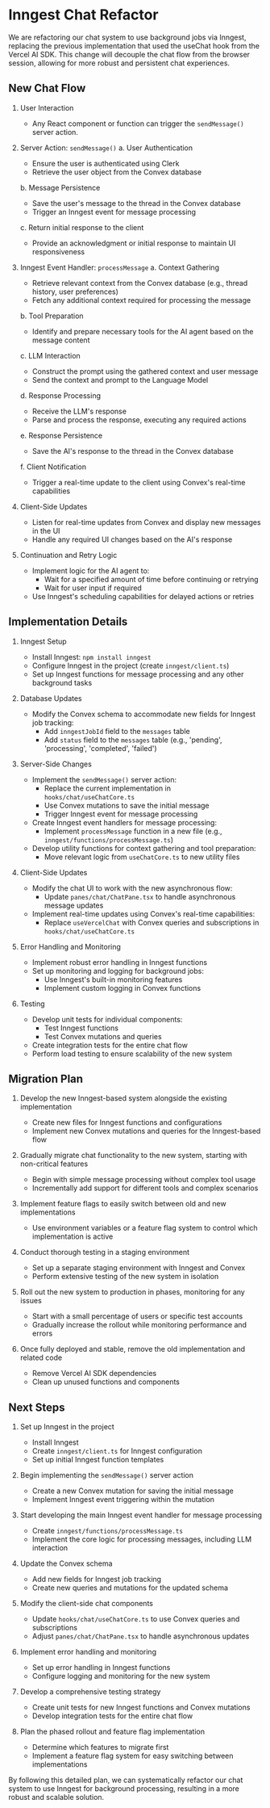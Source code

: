 # Inngest Chat Refactor

We are refactoring our chat system to use background jobs via Inngest, replacing the previous implementation that used the useChat hook from the Vercel AI SDK. This change will decouple the chat flow from the browser session, allowing for more robust and persistent chat experiences.

## New Chat Flow

1. User Interaction
   - Any React component or function can trigger the `sendMessage()` server action.

2. Server Action: `sendMessage()`
   a. User Authentication
      - Ensure the user is authenticated using Clerk
      - Retrieve the user object from the Convex database
   
   b. Message Persistence
      - Save the user's message to the thread in the Convex database
      - Trigger an Inngest event for message processing
   
   c. Return initial response to the client
      - Provide an acknowledgment or initial response to maintain UI responsiveness

3. Inngest Event Handler: `processMessage`
   a. Context Gathering
      - Retrieve relevant context from the Convex database (e.g., thread history, user preferences)
      - Fetch any additional context required for processing the message
   
   b. Tool Preparation
      - Identify and prepare necessary tools for the AI agent based on the message content
   
   c. LLM Interaction
      - Construct the prompt using the gathered context and user message
      - Send the context and prompt to the Language Model
   
   d. Response Processing
      - Receive the LLM's response
      - Parse and process the response, executing any required actions
   
   e. Response Persistence
      - Save the AI's response to the thread in the Convex database
   
   f. Client Notification
      - Trigger a real-time update to the client using Convex's real-time capabilities

4. Client-Side Updates
   - Listen for real-time updates from Convex and display new messages in the UI
   - Handle any required UI changes based on the AI's response

5. Continuation and Retry Logic
   - Implement logic for the AI agent to:
     - Wait for a specified amount of time before continuing or retrying
     - Wait for user input if required
   - Use Inngest's scheduling capabilities for delayed actions or retries

## Implementation Details

1. Inngest Setup
   - Install Inngest: `npm install inngest`
   - Configure Inngest in the project (create `inngest/client.ts`)
   - Set up Inngest functions for message processing and any other background tasks

2. Database Updates
   - Modify the Convex schema to accommodate new fields for Inngest job tracking:
     - Add `inngestJobId` field to the `messages` table
     - Add `status` field to the `messages` table (e.g., 'pending', 'processing', 'completed', 'failed')

3. Server-Side Changes
   - Implement the `sendMessage()` server action:
     - Replace the current implementation in `hooks/chat/useChatCore.ts`
     - Use Convex mutations to save the initial message
     - Trigger Inngest event for message processing
   - Create Inngest event handlers for message processing:
     - Implement `processMessage` function in a new file (e.g., `inngest/functions/processMessage.ts`)
   - Develop utility functions for context gathering and tool preparation:
     - Move relevant logic from `useChatCore.ts` to new utility files

4. Client-Side Updates
   - Modify the chat UI to work with the new asynchronous flow:
     - Update `panes/chat/ChatPane.tsx` to handle asynchronous message updates
   - Implement real-time updates using Convex's real-time capabilities:
     - Replace `useVercelChat` with Convex queries and subscriptions in `hooks/chat/useChatCore.ts`

5. Error Handling and Monitoring
   - Implement robust error handling in Inngest functions
   - Set up monitoring and logging for background jobs:
     - Use Inngest's built-in monitoring features
     - Implement custom logging in Convex functions

6. Testing
   - Develop unit tests for individual components:
     - Test Inngest functions
     - Test Convex mutations and queries
   - Create integration tests for the entire chat flow
   - Perform load testing to ensure scalability of the new system

## Migration Plan

1. Develop the new Inngest-based system alongside the existing implementation
   - Create new files for Inngest functions and configurations
   - Implement new Convex mutations and queries for the Inngest-based flow

2. Gradually migrate chat functionality to the new system, starting with non-critical features
   - Begin with simple message processing without complex tool usage
   - Incrementally add support for different tools and complex scenarios

3. Implement feature flags to easily switch between old and new implementations
   - Use environment variables or a feature flag system to control which implementation is active

4. Conduct thorough testing in a staging environment
   - Set up a separate staging environment with Inngest and Convex
   - Perform extensive testing of the new system in isolation

5. Roll out the new system to production in phases, monitoring for any issues
   - Start with a small percentage of users or specific test accounts
   - Gradually increase the rollout while monitoring performance and errors

6. Once fully deployed and stable, remove the old implementation and related code
   - Remove Vercel AI SDK dependencies
   - Clean up unused functions and components

## Next Steps

1. Set up Inngest in the project
   - Install Inngest
   - Create `inngest/client.ts` for Inngest configuration
   - Set up initial Inngest function templates

2. Begin implementing the `sendMessage()` server action
   - Create a new Convex mutation for saving the initial message
   - Implement Inngest event triggering within the mutation

3. Start developing the main Inngest event handler for message processing
   - Create `inngest/functions/processMessage.ts`
   - Implement the core logic for processing messages, including LLM interaction

4. Update the Convex schema
   - Add new fields for Inngest job tracking
   - Create new queries and mutations for the updated schema

5. Modify the client-side chat components
   - Update `hooks/chat/useChatCore.ts` to use Convex queries and subscriptions
   - Adjust `panes/chat/ChatPane.tsx` to handle asynchronous updates

6. Implement error handling and monitoring
   - Set up error handling in Inngest functions
   - Configure logging and monitoring for the new system

7. Develop a comprehensive testing strategy
   - Create unit tests for new Inngest functions and Convex mutations
   - Develop integration tests for the entire chat flow

8. Plan the phased rollout and feature flag implementation
   - Determine which features to migrate first
   - Implement a feature flag system for easy switching between implementations

By following this detailed plan, we can systematically refactor our chat system to use Inngest for background processing, resulting in a more robust and scalable solution.